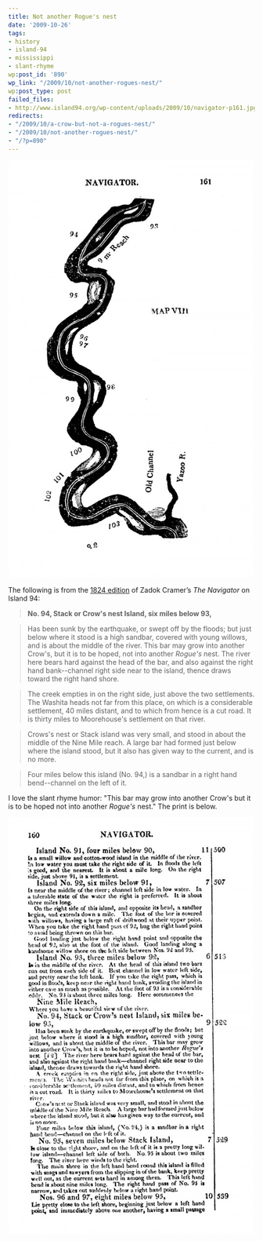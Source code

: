 ```yaml
---
title: Not another Rogue's nest
date: '2009-10-26'
tags:
- history
- island-94
- mississippi
- slant-rhyme
wp:post_id: '890'
wp_link: "/2009/10/not-another-rogues-nest/"
wp:post_type: post
failed_files:
- http://www.island94.org/wp-content/uploads/2009/10/navigator-p161.jpg
redirects:
- "/2009/10/a-crow-but-not-a-rogues-nest/"
- "/2009/10/not-another-rogues-nest/"
- "/?p=890"
---
```


[ ![navigator-p161](2009-10-26-Not-another-Rogues-nest/navigator-p161-500x851.jpg "navigator-p161") ](2009-10-26-Not-another-Rogues-nest/navigator-p161.jpeg)

The following is from the [1824 edition](http://digital.library.pitt.edu/cgi-bin/t/text/pageviewer-idx?c=pitttext;cc=pitttext;rgn=full%20text;idno=00aft2763m;didno=00aft2763m;view=image;seq=162;node=00aft2763m%3A16;page=root;size=s;frm=frameset; ) of Zadok Cramer’s _The Navigator_ on Island 94:

> **No. 94, Stack or Crow's nest Island, six miles below 93,**

>

> Has been sunk by the earthquake, or swept off by the floods; but just below where it stood is a high sandbar, covered with young willows, and is about the middle of the river. This bar may grow into another Crow's, but it is to be hoped, not into another _Rogue's_ nest. The river here bears hard against the head of the bar, and also against the right hand bank--channel right side near to the island, thence draws toward the right hand shore.

>

> The creek empties in on the right side, just above the two settlements. The Washita heads not far from this place, on which is a considerable settlement, 40 miles distant, and to which from hence is a cut road. It is thirty miles to Moorehouse's settlement on that river.

>

> Crows's nest or Stack island was very small, and stood in about the middle of the Nine Mile reach. A large bar had formed just below where the island stood, but it also has given way to the current, and is no more.

>

> Four miles below this island (No. 94,) is a sandbar in a right hand bend--channel on the left of it.

I love the slant rhyme humor: "This bar may grow into another Crow's but it is to be hoped not into another _Rogue's_ nest." The print is below.

[ ![navigator-p160](2009-10-26-Not-another-Rogues-nest/navigator-p160-500x851.jpg "navigator-p160") ](2009-10-26-Not-another-Rogues-nest/navigator-p160.jpeg)
